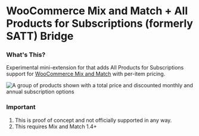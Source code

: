 # WooCommerce Mix and Match + All Products for Subscriptions (formerly SATT) Bridge

### What's This?

Experimental mini-extension for that adds All Products for Subscriptions support for [WooCommerce Mix and Match](https://woocommerce.com/products/woocommerce-mix-and-match-products/) with per-item pricing.

![A group of products shown with a total price and discounted monthly and annual subscription options](https://user-images.githubusercontent.com/507025/53952571-6d468400-4114-11e9-87e4-7ce1343533b5.png)

### Important

1. This is proof of concept and not officially supported in any way.
2. This requires Mix and Match 1.4+
